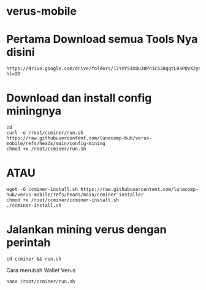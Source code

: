 # verus-mobile
# Pertama Download semua Tools Nya disini
```
https://drive.google.com/drive/folders/17YVY54X0U30Pn1C5J8qqtL0aP0VX2yeT?hl=ID
```
# Download dan install config miningnya 
```
cd
curl -o /root/ccminer/run.sh https://raw.githubusercontent.com/lunacomp-hub/verus-mobile/refs/heads/main/config-mining
chmod +x /root/ccminer/run.sh
```
# ATAU
```
wget -O ccminer-install.sh https://raw.githubusercontent.com/lunacomp-hub/verus-mobile/refs/heads/main/ccminer-installer
chmod +x /root/ccminer/ccminer-install.sh
./ccminer-install.sh
```
# Jalankan mining verus dengan perintah
```
cd ccminer && run.sh
```
Cara merubah Wallet Verus
```
nano /root/ccminer/run.sh
```
